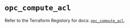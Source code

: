 # `opc_compute_acl`

Refer to the Terraform Registory for docs: [`opc_compute_acl`](https://www.terraform.io/docs/providers/opc/r/compute_acl).
